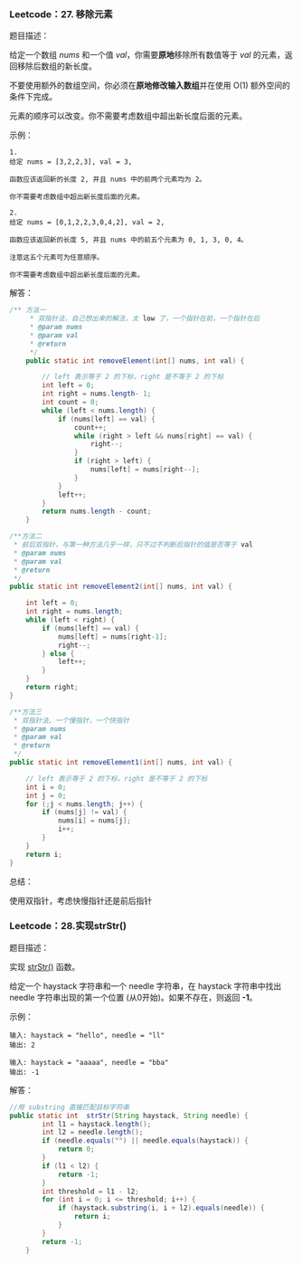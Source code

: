 ### Leetcode：27. 移除元素

题目描述：

给定一个数组 *nums* 和一个值 *val*，你需要**原地**移除所有数值等于 *val* 的元素，返回移除后数组的新长度。

不要使用额外的数组空间，你必须在**原地修改输入数组**并在使用 O(1) 额外空间的条件下完成。

元素的顺序可以改变。你不需要考虑数组中超出新长度后面的元素。



示例：

```
1. 
给定 nums = [3,2,2,3], val = 3,

函数应该返回新的长度 2, 并且 nums 中的前两个元素均为 2。

你不需要考虑数组中超出新长度后面的元素。

2. 
给定 nums = [0,1,2,2,3,0,4,2], val = 2,

函数应该返回新的长度 5, 并且 nums 中的前五个元素为 0, 1, 3, 0, 4。

注意这五个元素可为任意顺序。

你不需要考虑数组中超出新长度后面的元素。
```



解答：

```java
/** 方法一
     * 双指针法，自己想出来的解法，太 low 了，一个指针在前，一个指针在后
     * @param nums
     * @param val
     * @return
     */
    public static int removeElement(int[] nums, int val) {

        // left 表示等于 2 的下标，right 是不等于 2 的下标
        int left = 0;
        int right = nums.length- 1;
        int count = 0;
        while (left < nums.length) {
            if (nums[left] == val) {
                count++;
                while (right > left && nums[right] == val) {
                    right--;
                }
                if (right > left) {
                    nums[left] = nums[right--];
                }
            }
            left++;
        }
        return nums.length - count;
    }
```

```java
/**方法二
 * 前后双指针，与第一种方法几乎一样，只不过不判断后指针的值是否等于 val
 * @param nums
 * @param val
 * @return
 */
public static int removeElement2(int[] nums, int val) {

    int left = 0;
    int right = nums.length;
    while (left < right) {
        if (nums[left] == val) {
            nums[left] = nums[right-1];
            right--;
        } else {
            left++;
        }
    }
    return right;
}
```

```java
/**方法三
 * 双指针法，一个慢指针，一个快指针
 * @param nums
 * @param val
 * @return
 */
public static int removeElement1(int[] nums, int val) {

    // left 表示等于 2 的下标，right 是不等于 2 的下标
    int i = 0;
    int j = 0;
    for (;j < nums.length; j++) {
        if (nums[j] != val) {
            nums[i] = nums[j];
            i++;
        }
    }
    return i;
}
```



总结：

使用双指针，考虑快慢指针还是前后指针



### Leetcode：28.实现strStr()

题目描述：

实现 [strStr()](https://baike.baidu.com/item/strstr/811469) 函数。

给定一个 haystack 字符串和一个 needle 字符串，在 haystack 字符串中找出 needle 字符串出现的第一个位置 (从0开始)。如果不存在，则返回  **-1**。



示例：

```
输入: haystack = "hello", needle = "ll"
输出: 2

输入: haystack = "aaaaa", needle = "bba"
输出: -1
```



解答：

```java
//用 substring 直接匹配目标字符串
public static int  strStr(String haystack, String needle) {
        int l1 = haystack.length();
        int l2 = needle.length();
        if (needle.equals("") || needle.equals(haystack)) {
            return 0;
        }
        if (l1 < l2) {
            return -1;
        }
        int threshold = l1 - l2;
        for (int i = 0; i <= threshold; i++) {
            if (haystack.substring(i, i + l2).equals(needle)) {
                return i;
            }
        }
        return -1;
    }
```

